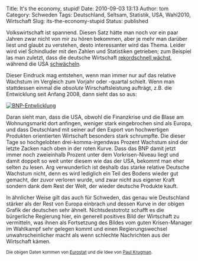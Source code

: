 Title: It's the economy, stupid!
Date: 2010-09-03 13:13
Author: tom
Category: Schweden
Tags: Deutschland, Seltsam, Statistik, USA, Wahl2010, Wirtschaft
Slug: its-the-economy-stupid
Status: published

Volkswirtschaft ist spannend. Diesen Satz hätte man noch vor ein paar
Jahren zwar nicht von mir zu hören bekommen, aber je mehr man darüber
liest und glaubt zu verstehen, desto interessanter wird das Thema.
Leider wird viel Schindluder mit den Zahlen und Statistiken getrieben;
zum Beispiel las man zuletzt, dass die deutsche Wirtschaft
[rekordschnell
wächst](http://www.spiegel.de/wirtschaft/soziales/0,1518,713406,00.html),
während die USA
[schwächeln](http://www.spiegel.de/wirtschaft/soziales/0,1518,714521,00.html).

Dieser Eindruck mag entstehen, wenn man immer nur auf das relative
Wachstum im Vergleich zum Vorjahr oder -quartal schielt. Wenn man
stattdessen einmal die *absolute* Wirschaftsleistung aufträgt, z.B. die
Entwicklung seit Anfang 2008, dann sieht das so aus:

[![BNP-Entwlicklung](http://www.fiket.de/pic/bnp-plot_s.jpg "BNP-Entwlicklung")](http://www.fiket.de/pic/bnp-plot_l.jpg)

Daran sieht man, dass die USA, obwohl die Finanzkrise und die Blase am
Wohnungsmarkt dort anfingen, weniger stark eingebrochen sind als Europa,
und dass Deutschland mit seiner auf den Export von hochwertigen
Produkten orientierten Wirtschaft besonders stark schrumpfte. Die dieser
Tage so hochgelobten drei-komma-irgendwas Prozent Wachstum sind der
letzte Zacken nach oben in der roten Kurve. Dass das BNP damit jetzt
immer noch zweieinhalb Prozent unter dem Vorkrisen-Niveau liegt und
damit doppelt so weit unter diesem wie das der USA, bekommt man eher
selten zu lesen. Arg verwunderlich ist deshalb das starke relative
Deutsche Wachstum nicht, denn es wird lediglich ein Teil des Bodens
wieder gut gemacht, der zuvor verloren wurde, und zwar nicht aus eigener
Kraft sondern dank dem Rest der Welt, der wieder deutsche Produkte
kauft.

In ähnlicher Weise gilt das auch für Schweden, das genau wie Deutschland
stärker als der Rest von Europa einbrach und dessen Kurve in der obigen
Grafik der deutschen sehr ähnelt. Nichtsdestotrotz schafft es die
bürgerliche Regierung hier, ein generell positives Bild der Wirtschaft
zu vermitteln, was ihnen als Fortsetzung des Bildes vom guten
Krisen-Manager im Wahlkampf sehr gelegen kommt und einen
Regierungswechsel unwahrscheinlicher macht als wenn schlechte
Nachrichten aus der Wirtschaft kämen.

<small>Die obigen Daten kommen von
[Eurostat](http://epp.eurostat.ec.europa.eu/tgm/table.do?tab=table&plugin=1&language=en&pcode=teina011)
und die Idee von [Paul
Krugman](http://krugman.blogs.nytimes.com/2010/08/24/what-about-germany/).
</small>

